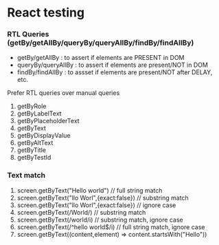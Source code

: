 # React testing

### RTL Queries (getBy/getAllBy/queryBy/queryAllBy/findBy/findAllBy)

- getBy/getAllBy : to assert if elements are PRESENT in DOM
- queryBy/queryAllBy : to assert if elements are present/NOT in DOM
- findBy/findAllBy : to assset if elements are present/NOT after DELAY, etc.

Prefer RTL queries over manual queries

1. getByRole
2. getByLabelText
3. getByPlaceholderText
4. getByText
5. getByDisplayValue
6. getByAltText
7. getByTitle
8. getByTestId

### Text match

1. screen.getByText("Hello world") // full string match
2. screen.getByText("llo Worl",{exact:false}) // substring match
3. screen.getByText("llo Worl",{exact:false}) // ignore case
4. screen.getByText(/World/) // substring match
5. screen.getByText(/world/i) // substring match, ignore case
6. screen.getByText(/^hello world$/i) // full string match, ignore case
7. screen.getByText((content,element) => content.startsWith("Hello"))
